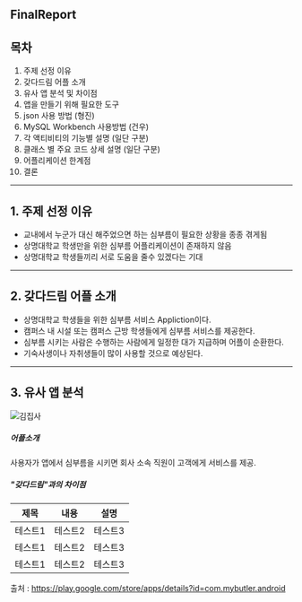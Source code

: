 ## FinalReport

## 목차

 1. 주제 선정 이유
 2. 갖다드림 어플 소개
 3. 유사 앱 분석 및 차이점
 4. 앱을 만들기 위해 필요한 도구
 5. json 사용 방법 (형진)
 6. MySQL Workbench 사용방법 (건우)
 7. 각 액티비티의 기능별 설명 (일단 구분)
 8. 클래스 별 주요 코드 상세 설명 (일단 구분)
 9. 어플리케이션 한계점
 10. 결론

___

## 1. 주제 선정 이유

- 교내에서 누군가 대신 해주었으면 하는 심부름이 필요한 상황을 종종 겪게됨
- 상명대학교 학생만을 위한 심부름 어플리케이션이 존재하지 않음
- 상명대학교 학생들끼리 서로 도움을 줄수 있겠다는 기대

___

## 2. 갖다드림 어플 소개

 -  상명대학교 학생들을 위한 심부름 서비스 Appliction이다.
 -  캠퍼스 내 시설 또는 캠퍼스 근방 학생들에게 심부름 서비스를 제공한다.
 -  심부름 시키는 사람은 수행하는 사람에게 일정한 대가 지급하며 어플이 순환한다.
 -  기숙사생이나 자취생들이 많이 사용할 것으로 예상된다.

___

## 3. 유사 앱 분석

![김집사](https://user-images.githubusercontent.com/79950095/120915562-3f7b8b80-c6df-11eb-920c-97234bc4a88d.JPG)

##### 어플소개

사용자가 앱에서 심부름을 시키면 회사 소속 직원이 고객에게 서비스를 제공.

##### "갖다드림"과의 차이점

|제목|내용|설명|
|------|---|---|
|테스트1|테스트2|테스트3|
|테스트1|테스트2|테스트3|
|테스트1|테스트2|테스트3|


출처 : https://play.google.com/store/apps/details?id=com.mybutler.android

